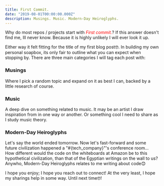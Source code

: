 ```yaml
---
title: First Commit.
date: "2019-08-01T00:00:00.000Z"
description: Musings. Music. Modern-Day Heiroglyphs.
---
```


Why do most repos / projects start with <span style="color: red">_First commit._</span>? If this answer doesn't find me, Ill never know. Because it is highly unlikely I will ever look it up.

Either way it felt fitting for the title of my first blog post🤓. In building my own personal soapbox, its  only fair to outline what you can expect when stopping by.  There are three main categories I will tag each post with:

### Musings 
Where I pick a random topic and expand on it as best I can, backed by a little research of course.

### Music
A deep dive on something related to music. It may be an artist I draw inspiration from in one way or another. Or something cool I need to share as I study music theory.

### Modern-Day Heiroglyphs
Let's say the world ended tomorrow. Now let's fast-forward and some future civilization happened a "#{tech_company}"'s conference room... How different would the code on the whiteboards at Amazon be to this hypothetical civilization, than that of the Egyptian writings on the wall to us?  Anywho, Modern-Day Heiroglyphs relates to me writing about code😊 

I hope you enjoy; I hope you reach out to connect! At the very least, I hope my sharings help in some way. Until next time🤓!
